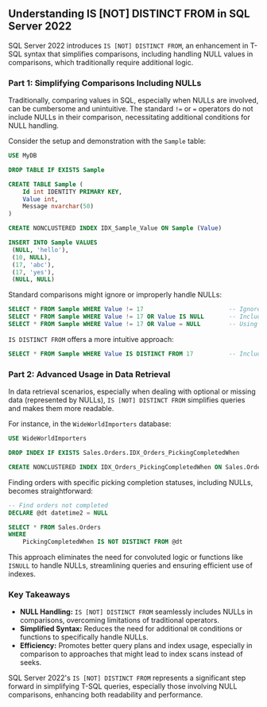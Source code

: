## Understanding IS [NOT] DISTINCT FROM in SQL Server 2022

SQL Server 2022 introduces `IS [NOT] DISTINCT FROM`, an enhancement in T-SQL syntax that simplifies comparisons, including handling NULL values in comparisons, which traditionally require additional logic.

### Part 1: Simplifying Comparisons Including NULLs

Traditionally, comparing values in SQL, especially when NULLs are involved, can be cumbersome and unintuitive. The standard `!=` or `=` operators do not include NULLs in their comparison, necessitating additional conditions for NULL handling.

Consider the setup and demonstration with the `Sample` table:

```sql
USE MyDB

DROP TABLE IF EXISTS Sample

CREATE TABLE Sample (
    Id int IDENTITY PRIMARY KEY,
    Value int,
    Message nvarchar(50)
)

CREATE NONCLUSTERED INDEX IDX_Sample_Value ON Sample (Value)

INSERT INTO Sample VALUES 
 (NULL, 'hello'),
 (10, NULL),
 (17, 'abc'),
 (17, 'yes'),
 (NULL, NULL)
```

Standard comparisons might ignore or improperly handle NULLs:

```sql
SELECT * FROM Sample WHERE Value != 17                        -- Ignores NULLs
SELECT * FROM Sample WHERE Value != 17 OR Value IS NULL       -- Includes NULLs but requires additional condition
SELECT * FROM Sample WHERE Value != 17 OR Value = NULL        -- Using = with NULL doesn't work
```

`IS DISTINCT FROM` offers a more intuitive approach:

```sql
SELECT * FROM Sample WHERE Value IS DISTINCT FROM 17          -- Includes NULLs in comparison
```

### Part 2: Advanced Usage in Data Retrieval

In data retrieval scenarios, especially when dealing with optional or missing data (represented by NULLs), `IS [NOT] DISTINCT FROM` simplifies queries and makes them more readable.

For instance, in the `WideWorldImporters` database:

```sql
USE WideWorldImporters

DROP INDEX IF EXISTS Sales.Orders.IDX_Orders_PickingCompletedWhen

CREATE NONCLUSTERED INDEX IDX_Orders_PickingCompletedWhen ON Sales.Orders (PickingCompletedWhen)
```

Finding orders with specific picking completion statuses, including NULLs, becomes straightforward:

```sql
-- Find orders not completed
DECLARE @dt datetime2 = NULL

SELECT * FROM Sales.Orders
WHERE
    PickingCompletedWhen IS NOT DISTINCT FROM @dt
```

This approach eliminates the need for convoluted logic or functions like `ISNULL` to handle NULLs, streamlining queries and ensuring efficient use of indexes.

### Key Takeaways

- **NULL Handling:** `IS [NOT] DISTINCT FROM` seamlessly includes NULLs in comparisons, overcoming limitations of traditional operators.
- **Simplified Syntax:** Reduces the need for additional `OR` conditions or functions to specifically handle NULLs.
- **Efficiency:** Promotes better query plans and index usage, especially in comparison to approaches that might lead to index scans instead of seeks.

SQL Server 2022's `IS [NOT] DISTINCT FROM` represents a significant step forward in simplifying T-SQL queries, especially those involving NULL comparisons, enhancing both readability and performance.
